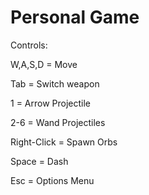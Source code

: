 # Personal Game

Controls:

W,A,S,D = Move

Tab = Switch weapon

1 = Arrow Projectile

2-6 = Wand Projectiles

Right-Click = Spawn Orbs

Space = Dash

Esc = Options Menu
